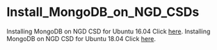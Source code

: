 # Install_MongoDB_on_NGD_CSDs
Installing MongoDB on NGD CSD for Ubuntu 16.04 Click [here](https://github.com/NGDSystems/Install_MongoDB_on_NGD_CSDs/edit/main/MongoDB_NGD_CSD_Ubuntu_16_04.md). 
Installing MongoDB on NGD CSD for Ubuntu 18.04 Click [here](https://github.com/NGDSystems/Install_MongoDB_on_NGD_CSDs/edit/main/MongoDB_NGD_CSD_Ubuntu_16_04.md). 
